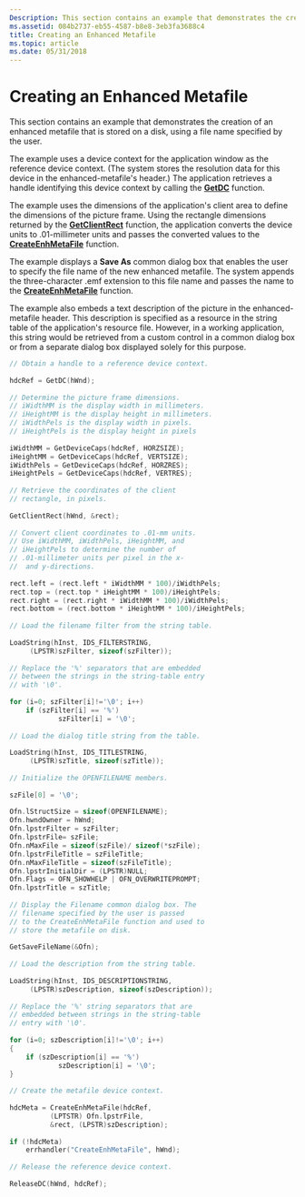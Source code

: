 ```yaml
---
Description: This section contains an example that demonstrates the creation of an enhanced metafile that is stored on a disk, using a file name specified by the user.
ms.assetid: 084b2737-eb55-4587-b8e8-3eb3fa3688c4
title: Creating an Enhanced Metafile
ms.topic: article
ms.date: 05/31/2018
---
```


# Creating an Enhanced Metafile

This section contains an example that demonstrates the creation of an enhanced metafile that is stored on a disk, using a file name specified by the user.

The example uses a device context for the application window as the reference device context. (The system stores the resolution data for this device in the enhanced-metafile's header.) The application retrieves a handle identifying this device context by calling the [**GetDC**](/windows/desktop/api/Winuser/nf-winuser-getdc) function.

The example uses the dimensions of the application's client area to define the dimensions of the picture frame. Using the rectangle dimensions returned by the [**GetClientRect**](https://msdn.microsoft.com/library/ms633503(v=VS.85).aspx) function, the application converts the device units to .01-millimeter units and passes the converted values to the [**CreateEnhMetaFile**](/windows/desktop/api/Wingdi/nf-wingdi-createenhmetafilea) function.

The example displays a **Save As** common dialog box that enables the user to specify the file name of the new enhanced metafile. The system appends the three-character .emf extension to this file name and passes the name to the [**CreateEnhMetaFile**](/windows/desktop/api/Wingdi/nf-wingdi-createenhmetafilea) function.

The example also embeds a text description of the picture in the enhanced-metafile header. This description is specified as a resource in the string table of the application's resource file. However, in a working application, this string would be retrieved from a custom control in a common dialog box or from a separate dialog box displayed solely for this purpose.


```C++
// Obtain a handle to a reference device context.  
 
hdcRef = GetDC(hWnd); 
 
// Determine the picture frame dimensions.  
// iWidthMM is the display width in millimeters.  
// iHeightMM is the display height in millimeters.  
// iWidthPels is the display width in pixels.  
// iHeightPels is the display height in pixels  
 
iWidthMM = GetDeviceCaps(hdcRef, HORZSIZE); 
iHeightMM = GetDeviceCaps(hdcRef, VERTSIZE); 
iWidthPels = GetDeviceCaps(hdcRef, HORZRES); 
iHeightPels = GetDeviceCaps(hdcRef, VERTRES); 
 
// Retrieve the coordinates of the client  
// rectangle, in pixels.  
 
GetClientRect(hWnd, &rect); 
 
// Convert client coordinates to .01-mm units.  
// Use iWidthMM, iWidthPels, iHeightMM, and  
// iHeightPels to determine the number of  
// .01-millimeter units per pixel in the x-  
//  and y-directions.  
 
rect.left = (rect.left * iWidthMM * 100)/iWidthPels; 
rect.top = (rect.top * iHeightMM * 100)/iHeightPels; 
rect.right = (rect.right * iWidthMM * 100)/iWidthPels; 
rect.bottom = (rect.bottom * iHeightMM * 100)/iHeightPels; 
 
// Load the filename filter from the string table.  
 
LoadString(hInst, IDS_FILTERSTRING, 
     (LPSTR)szFilter, sizeof(szFilter)); 
 
// Replace the '%' separators that are embedded  
// between the strings in the string-table entry  
// with '\0'.  
 
for (i=0; szFilter[i]!='\0'; i++) 
    if (szFilter[i] == '%') 
            szFilter[i] = '\0'; 
 
// Load the dialog title string from the table.  
 
LoadString(hInst, IDS_TITLESTRING, 
     (LPSTR)szTitle, sizeof(szTitle)); 
 
// Initialize the OPENFILENAME members.  
 
szFile[0] = '\0'; 
 
Ofn.lStructSize = sizeof(OPENFILENAME); 
Ofn.hwndOwner = hWnd; 
Ofn.lpstrFilter = szFilter; 
Ofn.lpstrFile= szFile; 
Ofn.nMaxFile = sizeof(szFile)/ sizeof(*szFile); 
Ofn.lpstrFileTitle = szFileTitle; 
Ofn.nMaxFileTitle = sizeof(szFileTitle); 
Ofn.lpstrInitialDir = (LPSTR)NULL; 
Ofn.Flags = OFN_SHOWHELP | OFN_OVERWRITEPROMPT; 
Ofn.lpstrTitle = szTitle; 
 
// Display the Filename common dialog box. The  
// filename specified by the user is passed  
// to the CreateEnhMetaFile function and used to  
// store the metafile on disk.  
 
GetSaveFileName(&Ofn); 
 
// Load the description from the string table.  
 
LoadString(hInst, IDS_DESCRIPTIONSTRING, 
     (LPSTR)szDescription, sizeof(szDescription)); 
 
// Replace the '%' string separators that are  
// embedded between strings in the string-table  
// entry with '\0'.  
 
for (i=0; szDescription[i]!='\0'; i++) 
{
    if (szDescription[i] == '%') 
            szDescription[i] = '\0'; 
}
 
// Create the metafile device context.  
 
hdcMeta = CreateEnhMetaFile(hdcRef, 
          (LPTSTR) Ofn.lpstrFile, 
          &rect, (LPSTR)szDescription); 
 
if (!hdcMeta) 
    errhandler("CreateEnhMetaFile", hWnd); 
 
// Release the reference device context.  
 
ReleaseDC(hWnd, hdcRef); 
```



 

 



